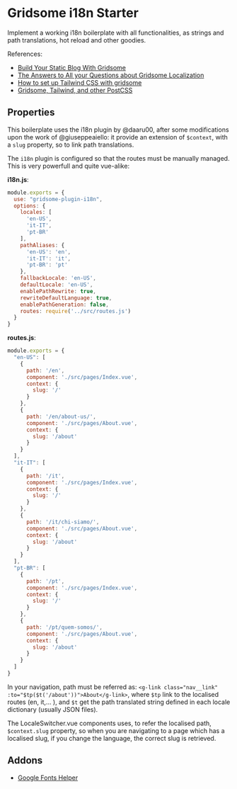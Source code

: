 # Gridsome i18n Starter

Implement a working i18n boilerplate with all functionalities, as strings and path translations, hot reload and other goodies.

References:

- [Build Your Static Blog With Gridsome](https://mannes.tech/gridsome-tutorial/)
- [The Answers to All your Questions about Gridsome Localization](https://phrase.com/blog/posts/gridsome-localization/)
- [How to set up Tailwind CSS with gridsome](https://webdevetc.com/blog/tailwind-css-with-gridsome/)
- [Gridsome, Tailwind, and other PostCSS](https://braincoke.fr/blog/2020/03/gridsome-tailwind-and-other-post-css/)

## Properties

This boilerplate uses the i18n plugin by @daaru00, after some modifications upon the work of @giuseppeaiello: it provide an extension of `$context`, with a `slug` property, so to link path translations.

The `i18n` plugin is configured so that the routes must be manually managed. This is very powerfull and quite vue-alike:

**i18n.js**:
```js
module.exports = {
  use: "gridsome-plugin-i18n",
  options: {
    locales: [
      'en-US',
      'it-IT',
      'pt-BR'
    ],
    pathAliases: {
      'en-US': 'en',
      'it-IT': 'it',
      'pt-BR': 'pt'
    },
    fallbackLocale: 'en-US',
    defaultLocale: 'en-US',
    enablePathRewrite: true,
    rewriteDefaultLanguage: true,
    enablePathGeneration: false,
    routes: require('../src/routes.js')
  }
}
```

**routes.js**:
```js
module.exports = {
  "en-US": [
    {
      path: '/en',
      component: './src/pages/Index.vue',
      context: {
        slug: '/'
      }
    },
    {
      path: '/en/about-us/',
      component: './src/pages/About.vue',
      context: {
        slug: '/about'
      }
    }
  ],
  "it-IT": [
    {
      path: '/it',
      component: './src/pages/Index.vue',
      context: {
        slug: '/'
      }
    },
    {
      path: '/it/chi-siamo/',
      component: './src/pages/About.vue',
      context: {
        slug: '/about'
      }
    }
  ],
  "pt-BR": [
    {
      path: '/pt',
      component: './src/pages/Index.vue',
      context: {
        slug: '/'
      }
    },
    {
      path: '/pt/quem-somos/',
      component: './src/pages/About.vue',
      context: {
        slug: '/about'
      }
    }
  ]
}
```

In your navigation, path must be referred as: `<g-link class="nav__link" :to="$tp($t('/about'))">About</g-link>`, where `$tp` link to the localised routes (en, it,... ), and `$t` get the path translated string defined in each locale dictionary (usually JSON files).

The LocaleSwitcher.vue components uses, to refer the localised path, `$context.slug` property, so when you are navigating to a page which has a localised slug, if you change the language, the correct slug is retrieved.

## Addons

- [Google Fonts Helper](https://github.com/majodev/google-webfonts-helper)
